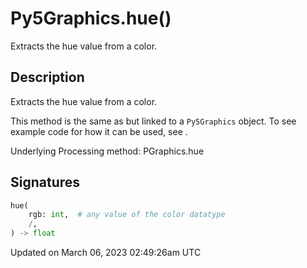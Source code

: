# Py5Graphics.hue()

Extracts the hue value from a color.

## Description

Extracts the hue value from a color.

This method is the same as [](sketch_hue) but linked to a `Py5Graphics` object. To see example code for how it can be used, see [](sketch_hue).

Underlying Processing method: PGraphics.hue

## Signatures

```python
hue(
    rgb: int,  # any value of the color datatype
    /,
) -> float
```

Updated on March 06, 2023 02:49:26am UTC
